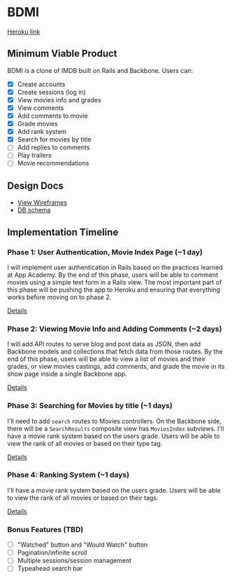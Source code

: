 # BDMI

[Heroku link][heroku]

[heroku]:bdmi.herokuapp.com

## Minimum Viable Product
BDMI is a clone of IMDB built on Rails and Backbone. Users can:

<!-- This is a Markdown checklist. Use it to keep track of your progress! -->

- [x] Create accounts
- [x] Create sessions (log in)
- [x] View movies info and grades
- [x] View comments
- [x] Add comments to movie
- [x] Grade movies
- [x] Add rank system
- [x] Search for movies by title
- [ ] Add replies to comments
- [ ] Play trailers
- [ ] Movie recommendations

## Design Docs
* [View Wireframes][views]
* [DB schema][schema]

[views]: ./docs/views.md
[schema]: ./docs/schema.md

## Implementation Timeline

### Phase 1: User Authentication, Movie Index Page (~1 day)
I will implement user authentication in Rails based on the practices learned at
App Academy. By the end of this phase, users will be able to comment movies using
a simple text form in a Rails view. The most important part of this phase will
be pushing the app to Heroku and ensuring that everything works before moving on
to phase 2.

[Details][phase-one]

### Phase 2: Viewing Movie Info and Adding Comments (~2 days)
I will add API routes to serve blog and post data as JSON, then add Backbone
models and collections that fetch data from those routes. By the end of this
phase, users will be able to view a list of movies and their grades, or view
movies castings, add comments, and grade the movie in its show page inside a
single Backbone app.

[Details][phase-two]

### Phase 3: Searching for Movies by title (~1 days)
I'll need to add `search` routes to Movies controllers. On the
Backbone side, there will be a `SearchResults` composite view has `MoviesIndex`
subviews. I'll have a movie rank system based on the users grade. Users will be
able to view the rank of all movies or based on their type tag.

[Details][phase-three]

### Phase 4: Ranking System (~1 days)
I'll have a movie rank system based on the users grade. Users will be
able to view the rank of all movies or based on their tags.

[Details][phase-four]


### Bonus Features (TBD)
- [ ] "Watched" button and "Would Watch" button
- [ ] Pagination/infinite scroll
- [ ] Multiple sessions/session management
- [ ] Typeahead search bar

[phase-one]: ./docs/phases/phase1.md
[phase-two]: ./docs/phases/phase2.md
[phase-three]: ./docs/phases/phase3.md
[phase-four]: ./docs/phases/phase4.md
